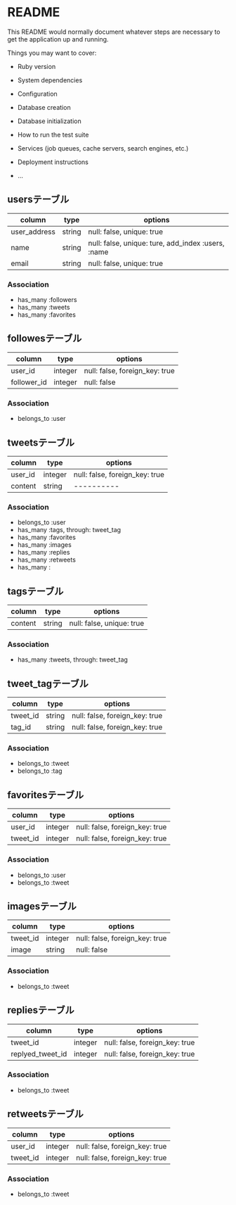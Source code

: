 # README

This README would normally document whatever steps are necessary to get the
application up and running.

Things you may want to cover:

* Ruby version

* System dependencies

* Configuration

* Database creation

* Database initialization

* How to run the test suite

* Services (job queues, cache servers, search engines, etc.)

* Deployment instructions

* ...

## usersテーブル

|column|type|options|
|------|----|------|
|user_address|string|null: false, unique: true|
|name|string|null: false, unique: ture, add_index :users, :name|
|email|string|null: false, unique: true|

### Association
- has_many :followers
- has_many :tweets
- has_many :favorites


## followesテーブル

|column|type|options|
|------|----|------|
|user_id|integer|null: false, foreign_key: true|
|follower_id|integer|null: false|

### Association
- belongs_to :user


## tweetsテーブル

|column|type|options|
|------|----|------|
|user_id|integer|null: false, foreign_key: true|
|content|string|----------|

### Association
- belongs_to :user
- has_many :tags, through: tweet_tag
- has_many :favorites
- has_many :images
- has_many :replies
- has_many :retweets
- has_many :


## tagsテーブル

|column|type|options|
|------|----|------|
|content|string|null: false, unique: true|


### Association
- has_many :tweets, through: tweet_tag


## tweet_tagテーブル

|column|type|options|
|------|----|------|
|tweet_id|string|null: false, foreign_key: true|
|tag_id|string|null: false, foreign_key: true|

### Association
- belongs_to :tweet
- belongs_to :tag


## favoritesテーブル

|column|type|options|
|------|----|------|
|user_id|integer|null: false, foreign_key: true|
|tweet_id|integer|null: false, foreign_key: true|

### Association
- belongs_to :user
- belongs_to :tweet


## imagesテーブル

|column|type|options|
|------|----|------|
|tweet_id|integer|null: false, foreign_key: true|
|image|string|null: false|

### Association
- belongs_to :tweet


## repliesテーブル

|column|type|options|
|------|----|------|
|tweet_id|integer|null: false, foreign_key: true|
|replyed_tweet_id|integer|null: false, foreign_key: true|

### Association
- belongs_to :tweet


## retweetsテーブル

|column|type|options|
|------|----|------|
|user_id|integer|null: false, foreign_key: true|
|tweet_id|integer|null: false, foreign_key: true|

### Association
- belongs_to :tweet

